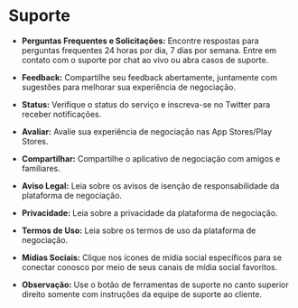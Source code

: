# **Suporte**

- **Perguntas Frequentes e Solicitações:** Encontre respostas para perguntas frequentes 24 horas por dia, 7 dias por semana. Entre em contato com o suporte por chat ao vivo ou abra casos de suporte.
- **Feedback:** Compartilhe seu feedback abertamente, juntamente com sugestões para melhorar sua experiência de negociação.
- **Status:** Verifique o status do serviço e inscreva-se no Twitter para receber notificações.
- **Avaliar:** Avalie sua experiência de negociação nas App Stores/Play Stores.
- **Compartilhar:** Compartilhe o aplicativo de negociação com amigos e familiares.
- **Aviso Legal:** Leia sobre os avisos de isenção de responsabilidade da plataforma de negociação.
- **Privacidade:** Leia sobre a privacidade da plataforma de negociação.
- **Termos de Uso:** Leia sobre os termos de uso da plataforma de negociação.
- **Mídias Sociais:** Clique nos ícones de mídia social específicos para se conectar conosco por meio de seus canais de mídia social favoritos.

- **Observação:** Use o botão de ferramentas de suporte no canto superior direito somente com instruções da equipe de suporte ao cliente.

